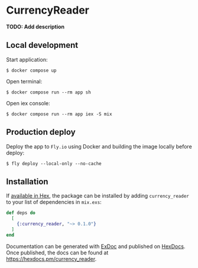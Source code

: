 # CurrencyReader

**TODO: Add description**

## Local development

Start application:

```
$ docker compose up
```

Open terminal:

```
$ docker compose run --rm app sh
```

Open iex console:

```
$ docker compose run --rm app iex -S mix
```

## Production deploy

Deploy the app to `Fly.io` using Docker and building the image locally before deploy:

```
$ fly deploy --local-only --no-cache
```

## Installation

If [available in Hex](https://hex.pm/docs/publish), the package can be installed
by adding `currency_reader` to your list of dependencies in `mix.exs`:

```elixir
def deps do
  [
    {:currency_reader, "~> 0.1.0"}
  ]
end
```

Documentation can be generated with [ExDoc](https://github.com/elixir-lang/ex_doc)
and published on [HexDocs](https://hexdocs.pm). Once published, the docs can
be found at <https://hexdocs.pm/currency_reader>.

